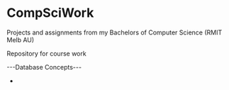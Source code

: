 # CompSciWork
Projects and assignments from my Bachelors of Computer Science (RMIT Melb AU)

Repository for course work

---Database Concepts---

- 